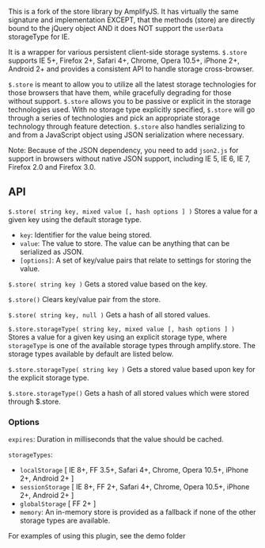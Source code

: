 This is a fork of the store library by AmplifyJS.
It has virtually the same signature and implementation EXCEPT,
that the methods (store) are directly bound to the jQuery object
AND it does NOT support the `userData` storageType for IE.

It is a wrapper for various persistent client-side storage systems. `$.store` supports IE 5+, Firefox 2+, Safari 4+, Chrome, Opera 10.5+, iPhone 2+, Android 2+ and provides a consistent API to handle storage cross-browser.

`$.store` is meant to allow you to utilize all the latest storage technologies for those browsers that have them, while gracefully degrading for those without support. `$.store` allows you to be passive or explicit in the storage technologies used. With no storage type explicitly specified, `$.store` will go through a series of technologies and pick an appropriate storage technology through feature detection. `$.store` also handles serializing to and from a JavaScript object using JSON serialization where necessary.

Note: Because of the JSON dependency, you need to add `json2.js` for support in browsers without native JSON support, including IE 5, IE 6, IE 7, Firefox 2.0 and Firefox 3.0.

## API

`$.store( string key, mixed value [, hash options ] )`
Stores a value for a given key using the default storage type.

* `key`: Identifier for the value being stored.
* `value`: The value to store. The value can be anything that can be serialized as JSON.
* `[options]`: A set of key/value pairs that relate to settings for storing the value.

`$.store( string key )`
Gets a stored value based on the key.

`$.store()`
Clears key/value pair from the store.

`$.store( string key, null )`
Gets a hash of all stored values.

`$.store.storageType( string key, mixed value [, hash options ] )`
Stores a value for a given key using an explicit storage type, where `storageType`
is one of the available storage types through amplify.store.
The storage types available by default are listed below.

`$.store.storageType( string key )`
Gets a stored value based upon key for the explicit storage type.

`$.store.storageType()`
Gets a hash of all stored values which were stored through $.store.

### Options

`expires`: Duration in milliseconds that the value should be cached.

`storageTypes`:

* `localStorage` [ IE 8+, FF 3.5+, Safari 4+, Chrome, Opera 10.5+, iPhone 2+, Android 2+ ] 
* `sessionStorage` [ IE 8+, FF 2+, Safari 4+, Chrome, Opera 10.5+, iPhone 2+, Android 2+ ] 
* `globalStorage` [ FF 2+ ] 
* `memory`: An in-memory store is provided as a fallback if none of the other storage types are available.

For examples of using this plugin, see the demo folder

